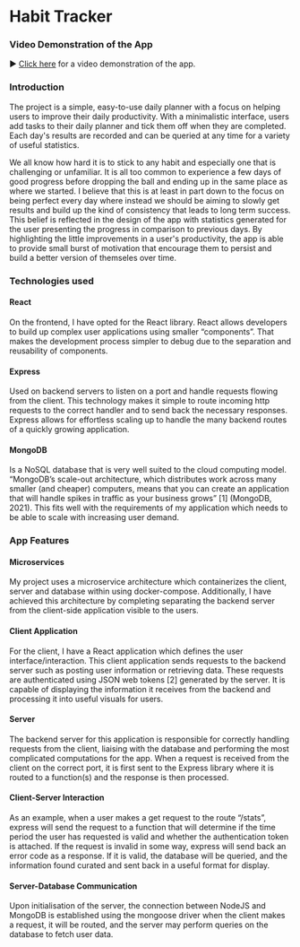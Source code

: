 # Habit Tracker

### Video Demonstration of the App
:arrow_forward: [Click here](https://youtu.be/CKBisH0LyFA) for a video demonstration of the app.

### Introduction
The project is a simple, easy-to-use daily planner with a focus on helping users to improve their daily productivity. With a minimalistic interface, users add tasks to their daily planner and tick them off when they are completed. Each day's results are recorded and can be queried at any time for a variety of useful statistics.

We all know how hard it is to stick to any habit and especially one that is challenging or unfamiliar. It is all too common to experience a few days of good progress before dropping the ball and ending up in the same place as where we started. I believe that this is at least in part down to the focus on being perfect every day where instead we should be aiming to slowly get results and build up the kind of consistency that leads to long term success. This belief is reflected in the design of the app with statistics generated for the user presenting the progress in comparison to previous days. By highlighting the little improvements in a user's productivity, the app is able to provide small burst of motivation that encourage them to persist and build a better version of themseles over time.

### Technologies used
#### React
On the frontend, I have opted for the React library. React allows developers to build up complex user applications using smaller “components”. That makes the development process simpler to debug due to the separation and reusability of components.

#### Express
Used on backend servers to listen on a port and handle requests flowing from the client. This technology makes it simple to route incoming http requests to the correct handler and to send back the necessary responses. Express allows for effortless scaling up to handle the many backend routes of a quickly growing application.

#### MongoDB
Is a NoSQL database that is very well suited to the cloud computing model. “MongoDB’s scale-out architecture, which distributes work across many smaller (and cheaper) computers, means that you can create an application that will handle spikes in traffic as your business grows” [1] (MongoDB, 2021). This fits well with the requirements of my application which needs to be able to scale with increasing user demand.


### App Features
#### Microservices 
My project uses a microservice architecture which containerizes the client, server and database within using docker-compose. Additionally, I have achieved this architecture by completing separating the backend server from the client-side application visible to the users.

#### Client Application 
For the client, I have a React application which defines the user interface/interaction. This client 
application sends requests to the backend server such as posting user information or retrieving data. These requests are authenticated using JSON web tokens [2] generated by the server. It is capable of displaying the information it receives from the backend and processing it into useful visuals for users.

#### Server 
The backend server for this application is responsible for correctly handling requests from the client, liaising with the database and performing the most complicated computations for the app. When a request is received from the client on the correct port, it is first sent to the Express library where it is routed to a function(s) and the response is then processed. 

#### Client-Server Interaction
As an example, when a user makes a get request to the route “/stats”, express will send the request to a function that will determine if the time period the user has requested is valid and whether the authentication token is attached. If the request is invalid in some way, express will send back an error code as a response. If it is valid, the database will be queried, and the information found curated and sent back in a useful format for display.

#### Server-Database Communication
Upon initialisation of the server, the connection between NodeJS and MongoDB is established using the mongoose driver when the client makes a request, it will be routed, and the server may perform queries on the database to fetch user data.
